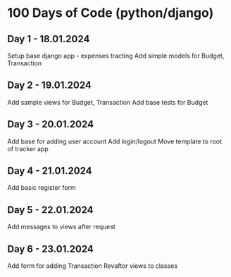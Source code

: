 # 100 Days of Code (python/django)

## Day 1 - 18.01.2024
Setup base django app - expenses tracting
Add simple models for Budget, Transaction

## Day 2 - 19.01.2024
Add sample views for Budget, Transaction
Add base tests for Budget

## Day 3 - 20.01.2024
Add base for adding user account
Add login/logout
Move template to root of tracker app

## Day 4 - 21.01.2024
Add basic register form

## Day 5 - 22.01.2024
Add messages to views after request

## Day 6 - 23.01.2024
Add form for adding Transaction
Revaftor views to classes

